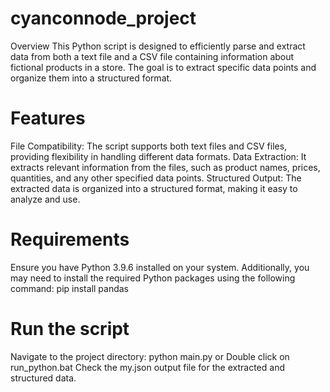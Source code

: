# cyanconnode_project

Overview
This Python script is designed to efficiently parse and extract data from both a text file and a CSV file containing information about fictional products in a store. The goal is to extract specific data points and organize them into a structured format.

# Features
File Compatibility: The script supports both text files and CSV files, providing flexibility in handling different data formats.
Data Extraction: It extracts relevant information from the files, such as product names, prices, quantities, and any other specified data points.
Structured Output: The extracted data is organized into a structured format, making it easy to analyze and use.

# Requirements
Ensure you have Python 3.9.6 installed on your system. Additionally, you may need to install the required Python packages using the following command:
pip install pandas

# Run the script
Navigate to the project directory:
python main.py
or
Double click on run_python.bat
Check the my.json output file for the extracted and structured data.


